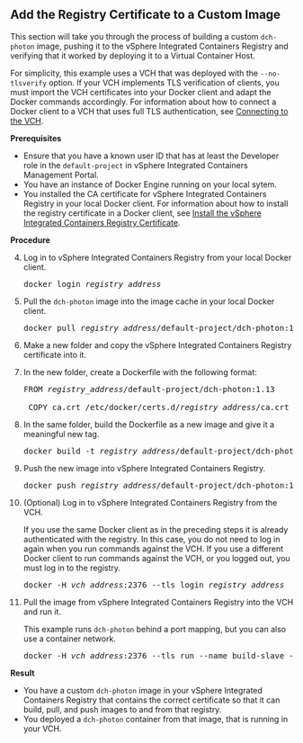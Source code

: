## Add the Registry Certificate to a Custom Image ##

This section will take you through the process of building a custom `dch-photon` image, pushing it to the vSphere Integrated Containers Registry and verifying that it worked by deploying it to a Virtual Container Host.

For simplicity, this example uses a VCH that was deployed with the `--no-tlsverify` option. If your VCH implements TLS verification of clients, you must import the VCH certificates into your Docker client and adapt the Docker commands accordingly. For information about how to connect a Docker client to a VCH that uses full TLS authentication, see [Connecting to the VCH](configure_docker_client.md#connectvch).

**Prerequisites**

- Ensure that you have a known user ID that has at least the Developer role in the `default-project` in vSphere Integrated Containers Management Portal.
- You have an instance of Docker Engine running on your local sytem.
- You installed the CA certificate for vSphere Integrated Containers Registry in your local Docker client. For information about how to install the registry certificate in a Docker client, see [Install the  vSphere Integrated Containers Registry Certificate](configure_docker_client.md#registry).


**Procedure**

4. Log in to vSphere Integrated Containers Registry from your local Docker client.

    <pre>docker login <i>registry_address</i></pre> 

5. Pull the `dch-photon` image into the image cache in your local Docker client.

    <pre>docker pull <i>registry_address</i>/default-project/dch-photon:1.13</pre> 

6. Make a new folder and copy the vSphere Integrated Containers Registry certificate into it.

7. In the new folder, create a Dockerfile with the following format:

    <pre>FROM <i>registry_address</i>/default-project/dch-photon:1.13
    
    COPY ca.crt /etc/docker/certs.d/<i>registry_address</i>/ca.crt</pre>

8. In the same folder, build the Dockerfile as a new image and give it a meaningful new tag.

    <pre>docker build -t <i>registry_address</i>/default-project/dch-photon:1.13-cert .</pre> 

9. Push the new image into vSphere Integrated Containers Registry.

    <pre>docker push <i>registry_address</i>/default-project/dch-photon:1.13-cert</pre> 

10. (Optional) Log in to vSphere Integrated Containers Registry from the VCH.

    If you use the same Docker client as in the preceding steps it is already authenticated with the registry. In this case, you do not need to log in again when you run commands against the VCH. If you use a different Docker client to run commands against the VCH, or you logged out, you must log in to the registry.

    <pre>docker -H <i>vch_address</i>:2376 --tls login <i>registry_address</i></pre> 

11. Pull the image from vSphere Integrated Containers Registry into the VCH and run it. 

    This example runs `dch-photon` behind a port mapping, but you can also use a container network. 

    <pre>docker -H <i>vch_address</i>:2376 --tls run --name build-slave -d -p 12375:2375 <i>registry_address</i>/default-project/dch-photon:1.13-cert</pre> 

**Result**

- You have a custom `dch-photon` image in your vSphere Integrated Containers Registry that contains the correct certificate so that it can build, pull, and push images to and from that registry.
- You deployed a `dch-photon` container from that image, that is running in your VCH. 